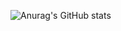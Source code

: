 ![Anurag's GitHub stats](https://github-readme-stats.vercel.app/api?username=PrimeTDMomega&show_icons=true&theme=radical)

